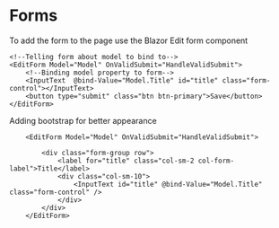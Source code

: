 # Forms

To add the form to the page use the Blazor  Edit form component

```text
<!--Telling form about model to bind to-->
<EditForm Model="Model" OnValidSubmit="HandleValidSubmit">
    <!--Binding model property to form-->
    <InputText  @bind-Value="Model.Title" id="title" class="form-control"></InputText>
    <button type="submit" class="btn btn-primary">Save</button>
</EditForm>
```

Adding bootstrap for better appearance

```text
    <EditForm Model="Model" OnValidSubmit="HandleValidSubmit">

        <div class="form-group row">
            <label for="title" class="col-sm-2 col-form-label">Title</label>
            <div class="col-sm-10">
                <InputText id="title" @bind-Value="Model.Title" class="form-control" />
            </div>
        </div>
    </EditForm>
    
```




